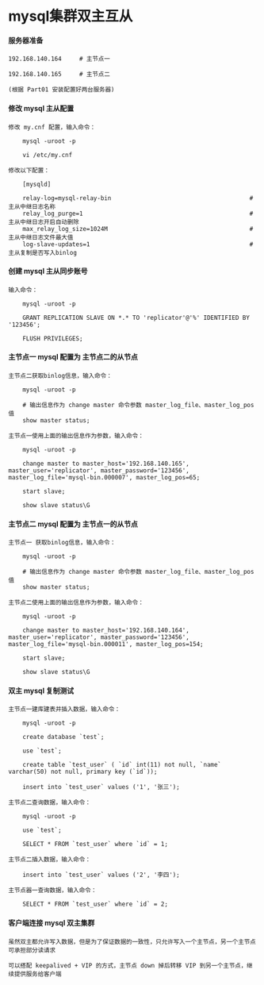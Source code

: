 
# mysql集群双主互从

#### 服务器准备

	192.168.140.164		# 主节点一
	
	192.168.140.165		# 主节点二
	
	(根据 Part01 安装配置好两台服务器)

#### 修改 mysql 主从配置

	修改 my.cnf 配置，输入命令：
		
		mysql -uroot -p
		
		vi /etc/my.cnf
	
	修改以下配置：
		
		[mysqld]
		
		relay-log=mysql-relay-bin                                       #主从中继日志名称
		relay_log_purge=1                                               #主从中继日志开启自动删除
		max_relay_log_size=1024M                                        #主从中继日志文件最大值
		log-slave-updates=1                                             #主从复制是否写入binlog

#### 创建 mysql 主从同步账号

	输入命令：
		
		mysql -uroot -p
		
		GRANT REPLICATION SLAVE ON *.* TO 'replicator'@'%' IDENTIFIED BY '123456';
		
		FLUSH PRIVILEGES;

#### 主节点一 mysql 配置为 主节点二的从节点

	主节点二获取binlog信息，输入命令：
	
		mysql -uroot -p
		
		# 输出信息作为 change master 命令参数 master_log_file、master_log_pos 值
		show master status;
	
	主节点一使用上面的输出信息作为参数，输入命令：
		
		mysql -uroot -p
		
		change master to master_host='192.168.140.165', master_user='replicator', master_password='123456', master_log_file='mysql-bin.000007', master_log_pos=65;
		
		start slave;
		
		show slave status\G

#### 主节点二 mysql 配置为 主节点一的从节点
		
	主节点一 获取binlog信息，输入命令：
	
		mysql -uroot -p
		
		# 输出信息作为 change master 命令参数 master_log_file、master_log_pos 值
		show master status;
	
	主节点二使用上面的输出信息作为参数，输入命令：
		
		mysql -uroot -p
		
		change master to master_host='192.168.140.164', master_user='replicator', master_password='123456', master_log_file='mysql-bin.000011', master_log_pos=154;
		
		start slave;
		
		show slave status\G

#### 双主 mysql 复制测试

	主节点一建库建表并插入数据，输入命令：
		
		mysql -uroot -p
		
		create database `test`;
		
		use `test`;
		
		create table `test_user` ( `id` int(11) not null, `name` varchar(50) not null, primary key (`id`));
		
		insert into `test_user` values ('1', '张三');
		
	主节点二查询数据，输入命令：
		
		mysql -uroot -p
		
		use `test`;
		
		SELECT * FROM `test_user` where `id` = 1;
		
	主节点二插入数据，输入命令：
		
		insert into `test_user` values ('2', '李四');
	
	主节点器一查询数据，输入命令：
		
		SELECT * FROM `test_user` where `id` = 2;

#### 客户端连接 mysql 双主集群

	虽然双主都允许写入数据，但是为了保证数据的一致性，只允许写入一个主节点，另一个主节点可承担部分读请求
	
	可以搭配 keepalived + VIP 的方式，主节点 down 掉后转移 VIP 到另一个主节点，继续提供服务给客户端



